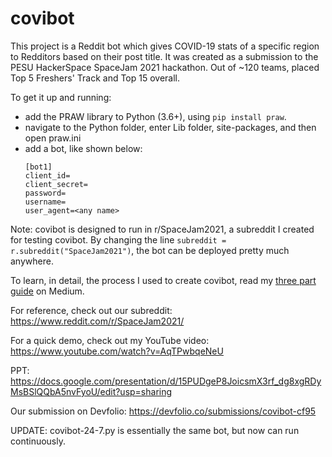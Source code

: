 # covibot
This project is a Reddit bot which gives COVID-19 stats of a specific region to Redditors based on their post title.
It was created as a submission to the PESU HackerSpace SpaceJam 2021 hackathon.
Out of ~120 teams, placed Top 5 Freshers' Track and Top 15 overall.

To get it up and running:
- add the PRAW library to Python (3.6+), using ```pip install praw```.
- navigate to the Python folder, enter Lib folder, site-packages, and then open praw.ini
- add a bot, like shown below:
    ```
    [bot1]
    client_id=
    client_secret=
    password=
    username=
    user_agent=<any name>
    ```

Note: covibot is designed to run in r/SpaceJam2021, a subreddit I created for testing covibot. 
By changing the line ```subreddit = r.subreddit("SpaceJam2021")```, the bot can be deployed pretty much anywhere.

To learn, in detail, the process I used to create covibot, read my [three part guide](https://medium.com/analytics-vidhya/a-comprehensive-guide-to-creating-a-basic-reddit-bot-part-1-15fb0e4cebcb) on Medium. 

For reference, check out our subreddit: https://www.reddit.com/r/SpaceJam2021/

For a quick demo, check out my YouTube video: https://www.youtube.com/watch?v=AqTPwbqeNeU

PPT: https://docs.google.com/presentation/d/15PUDgeP8JoicsmX3rf_dg8xgRDyMsBSlQQbA5nvFyoU/edit?usp=sharing

Our submission on Devfolio: https://devfolio.co/submissions/covibot-cf95

UPDATE: covibot-24-7.py is essentially the same bot, but now can run continuously. 
